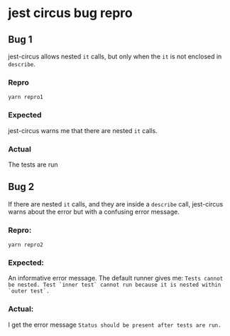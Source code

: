# jest circus bug repro

## Bug 1

jest-circus allows nested `it` calls, but only when the `it` is not enclosed
in `describe`.

### Repro

`yarn repro1`

### Expected

jest-circus warns me that there are nested `it` calls.

### Actual

The tests are run

## Bug 2

If there are nested `it` calls, and they are inside a `describe` call,
jest-circus warns about the error but with a confusing error message.

### Repro:

`yarn repro2`

### Expected:


An informative error message. The default runner gives me: ```Tests cannot be
nested. Test `inner test` cannot run because it is nested within `outer test`.```

### Actual:

I get the error message `Status should be present after tests are run.`


